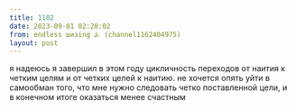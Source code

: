 ```yaml
---
title: 1182
date: 2023-09-01 02:28:02
from: endless шизing ⍼ (channel1162404975)
layout: post
---
```


я надеюсь я завершил в этом году цикличность переходов от наития к четким целям и от четких целей к наитию. не хочется опять уйти в самообман того, что мне нужно следовать четко поставленной цели, и в конечном итоге оказаться менее счастным
